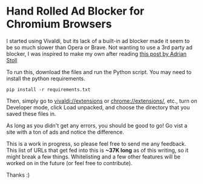# Hand Rolled Ad Blocker for Chromium Browsers

I started using Vivaldi, but its lack of a built-in ad blocker made it seem to be so much slower than Opera or Brave. Not wanting to use a 3rd party ad blocker, I was inspired to make my own after reading [this post by Adrian Stoll](https://www.adrianstoll.com/dyi-adblocker/)

To run this, download the files and run the Python script. You may need to install the python requirements.

`pip install -r requirements.txt`

Then, simply go to [vivaldi://extensions](vivaldi://extensions) or [chrome://extensions/](chrome://extensions/), etc., turn on Developer mode, click Load unpacked, and choose the directory that you saved these files in. 

As long as you didn't get any errors, you should be good to go! Go vist a site with a ton of ads and notice the difference.

This is a work in progress, so please feel free to send me any feedback. This list of URLs that get fed into this is **~37K long** as of this writing, so it might break a few things. Whitelisting and a few other features will be worked on in the future (or feel free to contribute).

Thanks :)
